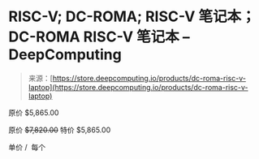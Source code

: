 <!--yml

category: 未分类

日期：2024-05-27 15:04:04

-->

# RISC-V; DC-ROMA; RISC-V 笔记本；DC-ROMA RISC-V 笔记本 – DeepComputing

> 来源：[https://store.deepcomputing.io/products/dc-roma-risc-v-laptop](https://store.deepcomputing.io/products/dc-roma-risc-v-laptop)

原价 $5,865.00

原价 ~~$7,820.00~~ 特价 $5,865.00

单价 /  每个
